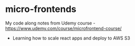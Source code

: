 # micro-frontends
My code along notes from Udemy course - https://www.udemy.com/course/microfrontend-course/

- Learning how to scale react apps and deploy to AWS S3
